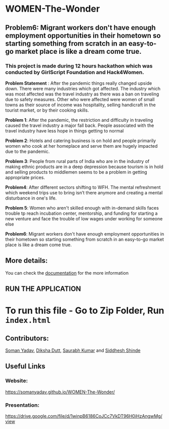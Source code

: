 # WOMEN-The-Wonder


## Problem6: Migrant workers don't have enough employment opportunities in their hometown so starting something from scratch in an easy-to-go market place is like a dream come true.

### This project is made during 12 hours hackathon which was conducted by GirlScript Foundation and Hack4Women. 

**Problem Statement** :
After the pandemic things really changed upside down. There were many industries which got affected. The industry which was most affected was the travel industry as there was a ban on traveling due to safety measures. Other who were affected were women of small towns as their source of income was hospitality, selling handicraft in the tourist market, or by their cooking skills. 

**Problem 1**: After the pandemic, the restriction and difficulty in traveling caused the travel industry a major fall back. People associated with the travel industry have less hope in things getting to normal

**Problem 2**: Hotels and catering business is on hold and people primarily women who cook at her homeplace and serve them are hugely impacted due to the pandemic.

**Problem 3**: People from rural parts of India who are in the industry of making ethnic products are in a deep depression because tourism is in hold and selling products to middlemen seems to be a problem in getting appropriate prices.

**Problem4**: After different sectors shifting to WFH. The mental refreshment which weekend trips use to bring isn’t there anymore and creating a mental disturbance in one's life.

**Problem 5**: Women who aren't skilled enough with in-demand skills faces trouble tp reach incubation center, mentorship, and funding for starting a new venture and face the trouble of low wages under working for someone else

**Problem6**: Migrant workers don't have enough employment opportunities in their hometown so starting something from scratch in an easy-to-go market place is like a dream come true.

## More details:

You can check the [documentation](https://drive.google.com/file/d/1winpB6186CoJCc7VkDT96H0iHzAngwMg/view) for the more information

## RUN THE APPLICATION

To run this file - Go to Zip Folder, Run `index.html`
=======

## Contributors:

[Soman Yadav](https://github.com/somanyadav), [Diksha Dutt](https://github.com/dikshadutt08), [Saurabh Kumar](https://github.com/Saurabh70) and [Siddhesh Shinde](https://github.com/SiddheshShinde-tech)

## Useful Links

### Website:

https://somanyadav.github.io/WOMEN-The-Wonder/

### Presentation:

https://drive.google.com/file/d/1winpB6186CoJCc7VkDT96H0iHzAngwMg/view




